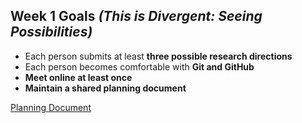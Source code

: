 ## Week 1 Goals *(This is Divergent: Seeing Possibilities)*

- Each person submits at least **three possible research directions**
- Each person becomes comfortable with **Git and GitHub**
- **Meet online at least once**
- **Maintain a shared planning document**

[Planning Document](https://docs.google.com/document/d/1K4VEYAGw4yZC6mmNmiOPO1hC7Fch-159T3tu17Fp-sQ/edit?tab=t.0)
